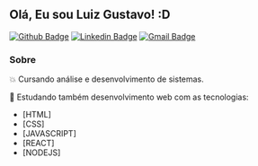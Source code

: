 ## Olá, Eu sou Luiz Gustavo! :D

[![Github Badge](https://img.shields.io/badge/-Github-000?style=flat-square&logo=Github&logoColor=white&link=https://github.com/luiz-gustavo0)](https://github.com/luiz-gustavo0)
[![Linkedin Badge](https://img.shields.io/badge/-LinkedIn-blue?style=flat-square&logo=Linkedin&logoColor=white&link=https://www.linkedin.com/in/luiz-gustavo-santos-2a10ab196/)](https://www.linkedin.com/in/luiz-gustavo-santos-2a10ab196/)
[![Gmail Badge](https://img.shields.io/badge/-Email-blue?style=flat-square&logo=Gmail&logoColor=white&link=malito:santosluizgustavo101@gmail.com)](malito:santosluizgustavo101@gmail.com)

### Sobre

:boom: Cursando análise e desenvolvimento de sistemas.

:rocket: Estudando também desenvolvimento web com as tecnologias:

* [HTML]
* [CSS]
* [JAVASCRIPT]
* [REACT]
* [NODEJS]
<!--
**luiz-gustavo0/luiz-gustavo0** is a ✨ _special_ ✨ repository because its `README.md` (this file) appears on your GitHub profile.

Here are some ideas to get you started:

- 🔭 I’m currently working on ...
- 🌱 I’m currently learning ...
- 👯 I’m looking to collaborate on ...
- 🤔 I’m looking for help with ...
- 💬 Ask me about ...
- 📫 How to reach me: ...
- 😄 Pronouns: ...
- ⚡ Fun fact: ...
  -->
